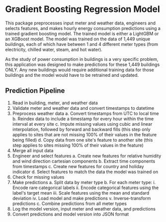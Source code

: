 # Gradient Boosting Regression Model

This package preprocesses input meter and weather data, engineers and selects features, and makes hourly energy consumption predictions using a trained gradient boosting model. The trained model is either a LightGBM or an XGBoost model. The model was trained on the data of 1,449 unique buildings, each of which have between 1 and 4 different meter types (from electricity, chilled water, steam, and hot water).

As the study of power consumption in buildings is a very specific problem, this application was designed to make predictions for these 1,449 buildings ONLY. Any new buildings would require additional training data for those buildings and the model would have to be retrained and updated.

## Prediction Pipeline

1. Read in building, meter, and weather data
2. Validate meter and weather data and convert timestamps to datetime
3. Preprocess weather data
    a. Convert timestamps from UTC to local time
    b. Reindex data to include a timestamp for every hour within the time interval at every site
    c. Impute missing values using cubic and linear interpolation, followed by forward and backward fills (this step only applies to sites that are not missing 100% of their values in the feature being filled)
    d. Copy data from one site's feature to another site (this step applies to sites missing 100% of their values in the feature)
4. Merge all input data
5. Engineer and select features
    a. Create new features for relative humidity and wind direction cartesian components
    b. Extract time components from timestamps
    c. Create new features for country and holiday indicator
    d. Select features to match the data the model was trained on
6. Check for missing values
7. Make predictions
    a. Split data by meter type
    b. For each meter type:
        i. Encode rare categorical labels
        ii. Encode categorical features using the label's target mean
        iii. Scale features using the mean and standard deviation
        iv. Load model and make predictions
        v. Inverse-transform predictions
    c. Combine predictions from all meter types
8. Log the model version, input meter and weather data, and predictions
9. Convert predictions and model version into JSON format